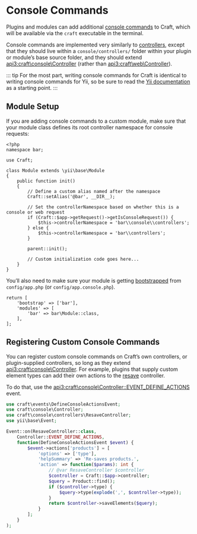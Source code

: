 # Console Commands

Plugins and modules can add additional [console commands][yii]
to Craft, which will be available via the `craft` executable in the terminal.

Console commands are implemented very similarly to [controllers](controllers.md), except that they should live within
a `console/controllers/` folder within your plugin or module’s base source folder, and they should extend
<api3:craft\console\Controller> (rather than <api3:craft\web\Controller>).

::: tip
For the most part, writing console commands for Craft is identical to writing console commands for Yii, so be sure to
read the [Yii documentation][yii] as a starting point.
:::

## Module Setup

If you are adding console commands to a custom module, make sure that your module class defines its root controller
namespace for console requests:

```php{14,15}
<?php
namespace bar;

use Craft;

class Module extends \yii\base\Module
{
    public function init()
    {
        // Define a custom alias named after the namespace
        Craft::setAlias('@bar', __DIR__);

        // Set the controllerNamespace based on whether this is a console or web request
        if (Craft::$app->getRequest()->getIsConsoleRequest()) {
            $this->controllerNamespace = 'bar\\console\\controllers';
        } else {
            $this->controllerNamespace = 'bar\\controllers';
        }

        parent::init();

        // Custom initialization code goes here...
    }
}
```

You’ll also need to make sure your module is getting [bootstrapped](https://www.yiiframework.com/doc/guide/2.0/en/runtime-bootstrapping)
from `config/app.php` (or `config/app.console.php`).

```php{2}
return [
    'bootstrap' => ['bar'],
    'modules' => [
        'bar' => bar\Module::class,
    ],
];
```

## Registering Custom Console Commands

You can register custom console commands on Craft’s own controllers, or plugin-supplied controllers, so long as
they extend <api3:craft\console\Controller>. For example, plugins that supply custom element types can add their own
actions to the [resave](api3:craft\console\controllers\ResaveController) controller.

To do that, use the <api3:craft\console\Controller::EVENT_DEFINE_ACTIONS> event.

```php
use craft\events\DefineConsoleActionsEvent;
use craft\console\Controller;
use craft\console\controllers\ResaveController;
use yii\base\Event;

Event::on(ResaveController::class,
    Controller::EVENT_DEFINE_ACTIONS,
    function(DefineConsoleActionsEvent $event) {
        $event->actions['products'] = [
            'options' => ['type'],
            'helpSummary' => 'Re-saves products.',
            'action' => function($params): int {
                // @var ResaveController $controller
                $controller = Craft::$app->controller;
                $query = Product::find();
                if ($controller->type) {
                    $query->type(explode(',', $controller->type));
                }
                return $controller->saveElements($query);
            }
        ];
    }
);
```

[yii]: https://www.yiiframework.com/doc/guide/2.0/en/tutorial-console#create-command
